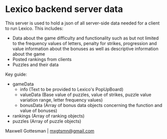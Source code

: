 # Lexico backend server data

This server is used to hold a json of all server-side data needed for a client to run Lexico. This includes:
- Data about the game difficulty and functionality such as but not limited to the frequency values of letters, penalty for strikes, progression and value information about the bonuses as well as descriptive information about the game
- Posted rankings from clients
- Puzzles and their data

Key guide:
- gameData
  - info (Text to be provided to Lexico's PopUpBoard)
  - valueData (Base value of puzzles, value of strikes, puzzle value variation range, letter frequency values)
  - bonusData (Array of bonus data objects concerning the function and value of bonuses)
- rankings (Array of ranking objects)
- puzzles (Array of puzzle objects)

Maxwell Gottesman | mxgtsmn@gmail.com